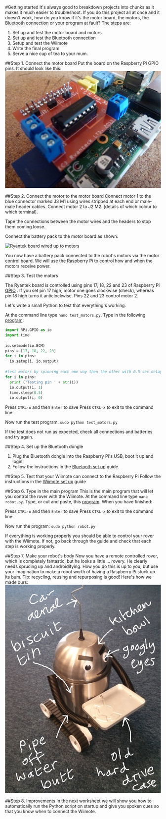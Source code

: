 #Getting started
It's always good to breakdown projects into chunks as it makes it much easier to troubleshoot. If you do this project all at once and it doesn't work, how do you know if it's the motor board, the motors, the Bluetooth connection or your program at fault? The steps are:

1. Set up and test the motor board and motors
2. Set up and test the Bluetooth connection
3. Setup and test the Wiimote
3. Write the final program
4. Serve a nice cup of tea to your mum.
 
##Step 1. Connect the motor board
Put the board on the Raspberry Pi GPIO pins. It should look like this: ![Ryantek board connected to Raspberry Pi](images/ryantek.jpg)

##Step 2. Connect the motor to the motor board
Connect motor 1 to the blue connector marked J3 M1 using wires stripped at each end or male-male header cables. Connect motor 2 to J2 M2. [details of which colour to which terminal]. 

Tape the connections between the motor wires and the headers to stop them coming loose.

Connect the battery pack to the motor board as shown.

![Ryantek board wired up to motors](images/ryantekconnect.jpg)

You now have a battery pack connected to the robot's motors via the motor control board. We will use the Raspberry Pi to control how and when the motors receive power. 

##Step 3. Test the motors

The Ryantek board is controlled using pins 17, 18, 22 and 23 of Raspberry Pi [GPIO] . If you set pin 17 high, motor one goes clockwise (check), whereas pin 18 high turns it anticlockwise. Pins 22 and 23 control motor 2.

Let's write a small Python  to test that everything's working. 

At the command line type `nano test_motors.py`. Type in the following [program](test.py):

```python
import RPi.GPIO as io
import time

io.setmode(io.BCM)
pins = [17, 18, 22, 23]
for i in pins:
  io.setup(i, io.output)

#test motors by spinning each one way then the other with 0.5 sec delay
for i in pins:
  print ('Testing pin ' + str(i))
  io.output(i, 1)
  time.sleep(0.5)
  io.output(i, 0)

``` 

Press `CTRL-o` and then `Enter` to save
Press `CTRL-x` to exit to the command line

Now run the test program: `sudo python test_motors.py`

If the test does not run as expected, check all connections and batteries and try again.

##Step 4. Set up the Bluetooth dongle

1. Plug the Bluetooth dongle into the Raspberry Pi's USB, boot it up and login.
2. Follow the instructions in the [Bluetooth set up] guide.

##Step 5. Test that your Wiimote can connect to the Raspberry Pi
Follow the instructions in the [Wiimote set up] guide

##Step 6. Type in the main program
This is the main program that will let you control the rover with the Wiimote. 
At the command line type `nano robot.py`. 
Type, or cut and paste, this [program](robot.py). When you have finished:

Press `CTRL-o` and then `Enter` to save
Press `CTRL-x` to exit to the command line

Now run the program: `sudo python robot.py`

If everything is working properly you should be able to control your rover with the Wiimote. If not, go back through the guide and check that each step is working properly.

##Step 7. Make your robot's body
Now you have a remote controlled rover, which is completely fantastic, but he looks a little ... rovery. He clearly needs sprucing up and androidifying. How you do this is up to you, but use your imagination to make a robot worth of having a Raspberry Pi stuck up its bum. Tip: recycling, reusing and repurposing is good! Here's how we made ours:
![photo of finished robot](images/robobutler.jpg)

##Step 8. Improvements
In the next worksheet we will show you how to automatically run the Python script on startup and give you spoken cues so that you know when to connect the Wiimote.

[GPIO]: http://www.raspberrypi.org/documentation/usage/gpio/README.md
[Bluetooth set up]: bluetooth-setup.md
[Wiimote set up]: wiimote-setup.md
